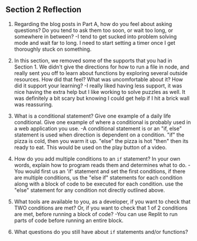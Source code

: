 ## Section 2 Reflection

1. Regarding the blog posts in Part A, how do you feel about asking questions? Do you tend to ask them too soon, or wait too long, or somewhere in between?
 -I tend to get sucked into problem solving mode and wait far to long. I need to start setting a timer once I get thoroughly stuck on something.

1. In this section, we removed some of the supports that you had in Section 1. We didn't give the directions for how to run a file in node, and really sent you off to learn about functions by exploring several outside resources. How did that feel? What was uncomfortable about it? How did it support your learning?
-I really liked having less support, it was nice having the extra help but I like working to solve puzzles as well. It was definitely a bit scary but knowing I could get help if I hit a brick wall was reassuring.

1. What is a conditional statement? Give one example of a daily life conditional. Give one example of where a conditional is probably used in a web application you use.
-A conditional statement is or an "if, else" statement is used when direction is dependent on a condition. "if" the pizza is cold, then you warm it up. "else" the pizza is hot "then" then its ready to eat. This would be used on the play button of a video.

1. How do you add multiple conditions to an `if` statement? In your own words, explain how to program reads them and determines what to do.
-You would first us an 'if' statement and set the first conditions, if there are multiple conditions, us the "else if" statements for each condition along with a block of code to be executed for each condition.
use the "else" statement for any condition not directly outlined above.


1. What tools are available to you, as a developer, if you want to check that TWO conditions are met? Or, if you want to check that 1 of 2 conditions are met, before running a block of code?
-You can use Replit to run parts of code before running an entire block.

1. What questions do you still have about `if` statements and/or functions? 

